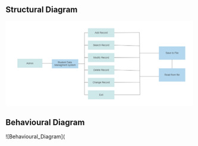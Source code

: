 ## Structural Diagram
![Structual_Diagram](https://github.com/Lakshman265055/LTTSproject/blob/main/2_Design/structure_diagram.png)
## Behavioural Diagram
![Behavioural_Diagram](
